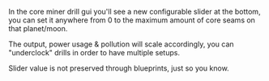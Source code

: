 In the core miner drill gui you'll see a new configurable slider at the bottom,
you can set it anywhere from 0 to the maximum amount of core seams on that planet/moon.

The output, power usage & pollution will scale accordingly,
you can "underclock" drills in order to have multiple setups.

Slider value is not preserved through blueprints, just so you know.
